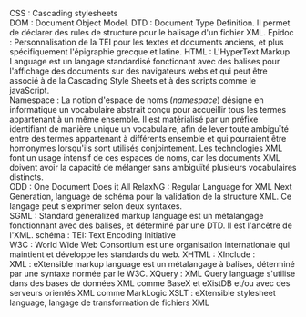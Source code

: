 CSS : Cascading stylesheets  
DOM : Document Object Model.
DTD : Document Type Definition. Il permet de déclarer des rules de structure pour le balisage d'un fichier XML.
Epidoc :  Personnalisation de la TEI pour les textes et documents anciens, et plus spécifiquement l'épigraphie grecque et latine.
HTML : L'HyperText Markup Language est un langage standardisé fonctionant avec des balises pour l'affichage des documents sur des navigateurs webs et qui peut être associé à de la Cascading Style Sheets et à des scripts comme le javaScript.  
Namespace : La notion d'espace de noms (*namespace*) désigne en informatique un vocabulaire abstrait conçu pour accueillir tous les termes appartenant à un même ensemble.  Il est matérialisé par un préfixe identifiant de manière unique un vocabulaire, afin de lever toute ambiguïté entre des termes appartenant à différents ensemble et qui pourraient être homonymes lorsqu'ils sont utilisés conjointement. Les technologies XML font un usage intensif de ces espaces de noms, car les documents XML doivent avoir la capacité de mélanger sans ambiguïté plusieurs vocabulaires distincts.  
ODD : One Document Does it All
RelaxNG : Regular Language for XML Next Generation, language de schéma pour la validation de la structure XML. Ce langage peut s'exprimer selon deux syntaxes.  
SGML : Standard generalized markup language est un métalangage fonctionnant avec des balises, et déterminé par une DTD. Il est l'ancêtre de l'XML.
schéma :
TEI: Text Encoding Initiative  
W3C : World Wide Web Consortium est une organisation internationale qui maintient et développe les standards du web.
XHTML :
XInclude :   
XML : eXtensible markup language est un métalangage à balises, déterminé par une syntaxe normée par le W3C.
XQuery : XML Query language s'utilise dans des bases de données XML comme BaseX et eXistDB et/ou avec des serveurs orientés XML comme MarkLogic
XSLT : eXtensible stylesheet language, langage de transformation de fichiers XML
